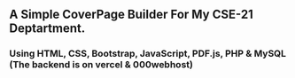 ## A Simple CoverPage Builder For My CSE-21 Deptartment. 
### Using HTML, CSS, Bootstrap, JavaScript, PDF.js, PHP & MySQL (The backend is on vercel & 000webhost)
